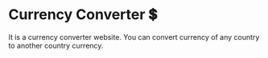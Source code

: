 # Currency Converter 💲

It is a currency converter website. You can convert currency of any country to another country currency.
 
 
